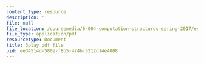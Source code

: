 ```yaml
---
content_type: resource
description: ''
file: null
file_location: /coursemedia/6-004-computation-structures-spring-2017/ee34514d580ef8b5474b5212d14e4008_y5gPFB6uiYA.pdf
file_type: application/pdf
resourcetype: Document
title: 3play pdf file
uid: ee34514d-580e-f8b5-474b-5212d14e4008
---
```

